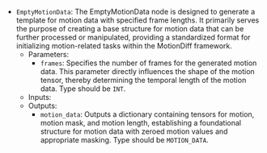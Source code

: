 - `EmptyMotionData`: The EmptyMotionData node is designed to generate a template for motion data with specified frame lengths. It primarily serves the purpose of creating a base structure for motion data that can be further processed or manipulated, providing a standardized format for initializing motion-related tasks within the MotionDiff framework.
    - Parameters:
        - `frames`: Specifies the number of frames for the generated motion data. This parameter directly influences the shape of the motion tensor, thereby determining the temporal length of the motion data. Type should be `INT`.
    - Inputs:
    - Outputs:
        - `motion_data`: Outputs a dictionary containing tensors for motion, motion mask, and motion length, establishing a foundational structure for motion data with zeroed motion values and appropriate masking. Type should be `MOTION_DATA`.
